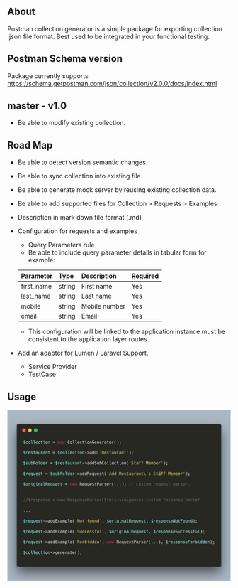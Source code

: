 ## About

Postman collection generator is a simple package for exporting collection .json file format.
Best used to be integrated in your functional testing.

## Postman Schema version
Package currently supports https://schema.getpostman.com/json/collection/v2.0.0/docs/index.html

## master - v1.0
- Be able to modify existing collection.

## Road Map
- Be able to detect version semantic changes.
- Be able to sync collection into existing file.
- Be able to generate mock server by reusing existing collection data.
- Be able to add supported files for Collection > Requests > Examples
 - Description in mark down file format (.md)
 - Configuration for requests and examples
    - Query Parameters rule
    - Be able to include query parameter details in tabular form for example:
    
    | Parameter | Type | Description | Required |
      |:----------|:-----|:------------|:---------|
      |first_name |string|First name	 |Yes|
      |last_name|string|Last name		 |Yes|
      |mobile|string|Mobile number	 |Yes|
      |email 		|string|Email		 |Yes|
   - This configuration will be linked to the application instance must be consistent to the application layer routes.
   
 - Add an adapter for Lumen / Laravel Support.
    - Service Provider
    - TestCase


## Usage

![alt text](Usage.png)